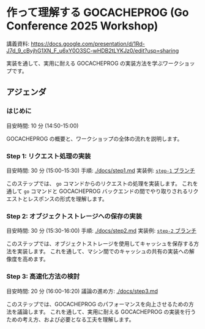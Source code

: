 # 作って理解する GOCACHEPROG (Go Conference 2025 Workshop)

講義資料: https://docs.google.com/presentation/d/1Rd-J7d_9_cByjhG1XN_F_u6xY0O3SC-wHDB2tLYKJz0/edit?usp=sharing

実装を通して、実用に耐える GOCACHEPROG の実装方法を学ぶワークショップです。

## アジェンダ
### はじめに
目安時間: 10 分 (14:50-15:00)

GOCACHEPROG の概要と、ワークショップの全体の流れを説明します。

### Step 1: リクエスト処理の実装
目安時間: 30 分 (15:00-15:30)
手順: [./docs/step1.md](./docs/step1.md)
実装例: [`step-1` ブランチ](https://github.com/mazrean/gocon-2025-workshop/tree/step-1)

このステップでは、 `go` コマンドからのリクエストの処理を実装します。
これを通して `go` コマンドと GOCACHEPROG バックエンドの間でやり取りされるリクエストとレスポンスの形式を理解します。

### Step 2: オブジェクトストレージへの保存の実装
目安時間: 30 分 (15:30-16:00)
手順: [./docs/step2.md](./docs/step2.md)
実装例: [`step-2` ブランチ](https://github.com/mazrean/gocon-2025-workshop/tree/step-2)

このステップでは、オブジェクトストレージを使用してキャッシュを保存する方法を実装します。
これを通して、マシン間でのキャッシュの共有の実装への解像度を高めます。

### Step 3: 高速化方法の検討
目安時間: 20 分 (16:00-16:20)
議論の進め方: [./docs/step3.md](./docs/step3.md)

このステップでは、GOCACHEPROG のパフォーマンスを向上させるための方法を議論します。
これを通して、実用に耐える GOCACHEPROG の実装を行うための考え方、および必要となる工夫を理解します。
